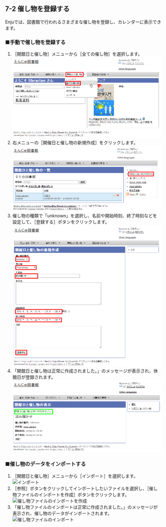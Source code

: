 7-2 催し物を登録する
--------------------

Enjuでは、図書館で行われるさまざまな催し物を登録し、カレンダーに表示できます。

### ■手動で催し物を登録する

1. ［開館日と催し物］メニューから［全ての催し物］を選択します。  
   ![全ての催し物](assets/images/image_operation_event.png)
2. 右メニューの［開催日と催し物の新規作成］をクリックします。  
   ![開催日と催し物の新規作成](assets/images/image_operation_213.png)
3. 催し物の種類で「unknown」を選択し、名前や開始時刻、終了時刻などを設定して、［登録する］ボタンをクリックします。  
   ![開催日と催し物の新規作成](assets/images/image_operation_218.png)
4. 「開館日と催し物は正常に作成されました。」のメッセージが表示され、休館日が登録されます。  
   ![催し物登録](assets/images/image_operation_219.png)

### ■催し物のデータをインポートする

1. ［開館日と催し物］メニューから［インポート］を選択します。  
   ![インポート](assets/images/image_operation_220.jpg)
2. ［参照］ボタンをクリックしてインポートしたいファイルを選択し、［催し物ファイルのインポートを作成］ボタンをクリックします。  
   ![催し物ファイルのインポートを作成](assets/images/image_operation_222.jpg)
3. 「催し物ファイルのインポートは正常に作成されました。」のメッセージが表示され、催し物のデータがインポートされます。  
   ![催し物ファイルのインポート](assets/images/image_operation_223.jpg)

